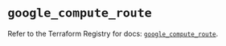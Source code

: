 # `google_compute_route`

Refer to the Terraform Registry for docs: [`google_compute_route`](https://registry.terraform.io/providers/hashicorp/google/6.14.0/docs/resources/compute_route).
